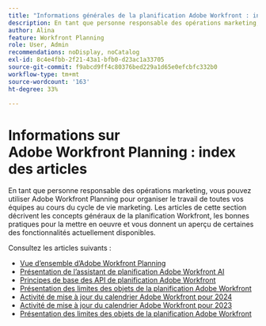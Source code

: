 ```yaml
---
title: "Informations générales de la planification Adobe Workfront : index de l’article"
description: En tant que personne responsable des opérations marketing, vous pouvez utiliser Adobe Workfront Planning pour organiser le travail de toutes vos équipes au cours du cycle de vie marketing. Les articles de cette section décrivent les concepts généraux de la planification Workfront, les bonnes pratiques pour la mettre en oeuvre et vous donnent un aperçu de certaines des fonctionnalités actuellement disponibles.
author: Alina
feature: Workfront Planning
role: User, Admin
recommendations: noDisplay, noCatalog
exl-id: 8c4e4fbb-2f21-43a1-bfb0-d23ac1a33705
source-git-commit: f9abcd9ff4c80376bed229a1d65e0efcbfc332b0
workflow-type: tm+mt
source-wordcount: '163'
ht-degree: 33%

---
```




# Informations sur Adobe Workfront Planning : index des articles

En tant que personne responsable des opérations marketing, vous pouvez utiliser Adobe Workfront Planning pour organiser le travail de toutes vos équipes au cours du cycle de vie marketing. Les articles de cette section décrivent les concepts généraux de la planification Workfront, les bonnes pratiques pour la mettre en oeuvre et vous donnent un aperçu de certaines des fonctionnalités actuellement disponibles.

Consultez les articles suivants :

* [Vue d’ensemble d’Adobe Workfront Planning](/help/quicksilver/planning/general/planning-overview.md)
* [Présentation de l’assistant de planification Adobe Workfront AI](/help/quicksilver/planning/general/planning-ai-assistant-overview.md)
* [Principes de base des API de planification Adobe Workfront](/help/quicksilver/planning/general/planning-api-basics.md)
* [Présentation des limites des objets de la planification Adobe Workfront](/help/quicksilver/planning/general/limitations-overview.md)
* [Activité de mise à jour du calendrier Adobe Workfront pour 2024](/help/quicksilver/planning/general/release-activity.md)
* [Activité de mise à jour du calendrier Adobe Workfront pour 2023](/help/quicksilver/planning/general/release-activity-archives-2023.md)
* [Présentation des limites des objets de la planification Adobe Workfront](/help/quicksilver/planning/general/limitations-overview.md)



